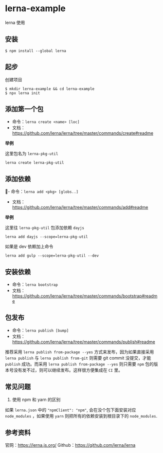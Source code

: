 # lerna-example
lerna 使用

## 安装

```shell
$ npm install --global lerna
```

## 起步

创建项目 

```shell
$ mkdir lerna-example && cd lerna-example
$ npx lerna init
```

## 添加第一个包

- 命令：`lerna create <name> [loc]`
- 文档： https://github.com/lerna/lerna/tree/master/commands/create#readme

**举例**

这里包名为 `lerna-pkg-util`

```
lerna create lerna-pkg-util
```

## 添加依赖

- 命令：`lerna add <pkg> [globs..]`
- 文档：https://github.com/lerna/lerna/tree/master/commands/add#readme

**举例**

这里往 `lerna-pkg-util` 包添加依赖 `dayjs`

```
lerna add dayjs --scope=lerna-pkg-util
```

如果是 dev 依赖加上命令

```
lerna add gulp --scope=lerna-pkg-util --dev
```

## 安装依赖

- 命令：`lerna bootstrap`
- 文档：https://github.com/lerna/lerna/tree/master/commands/bootstrap#readme

## 包发布

- 命令：`lerna publish [bump]`
- 文档：https://github.com/lerna/lerna/tree/master/commands/publish#readme

推荐采用 `lerna publish from-package --yes` 方式来发布，因为如果直接采用 `lerna publish` 与 `lerna publish from-git` 则需要 git commit 没提交，才能 `publish` 成功。而采用 `lerna publish from-package --yes` 则只需要 `npm` 包的版本号没有发不过，则可以继续发布。这样很方便集成在 `CI` 里。


## 常见问题
1. 使用 npm 和 yarn 的区别

如果 `lerna.json` 中的 `"npmClient": "npm"`, 会在没个包下面安装对应 `node_modules` ，如果使用 `yarn` 则把所有的依赖安装到根目录下的 `node_modules`.



## 参考资料

官网：https://lerna.js.org/
Github：https://github.com/lerna/lerna
